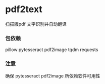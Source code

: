 # pdf2text
扫描版pdf 文字识别并自动翻译

### 包依赖
pillow
pytesseract
pdf2image
tqdm
requests

### 注意
确保
pytesseract
pdf2image 
所依赖软件可用性
